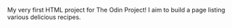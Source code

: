 My very first HTML project for The Odin Project! I aim to build a page listing various delicious recipes.